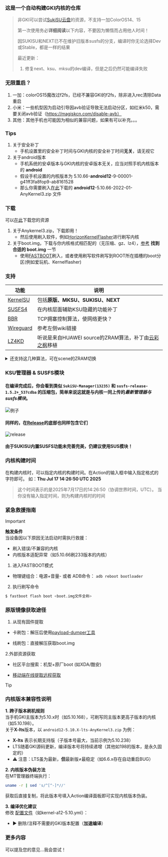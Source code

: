 ### 这是一个自动构建GKI内核的仓库

> 非GKI可以尝试[SukiSU云盘](https://alist.shirkneko.top)的资源，不支持一加ColorOS14、15
>
> 第一次使用务必**详细阅读**以下内容，不要因为懒惰而占用他人时间！
>
> 因SUKISU和NEXT已不在维护旧版本susfs的分支，编译时你无论选择Dev或Stable，都是一样的结果
> 
> 最近更新：
> 
> 1. 修复next、ksu、mksu的dev编译，但是之后仍然可能编译失败

### 无限重启？
1. 一加：colorOS15魔改过f2fs，已经不兼容GKI的f2fs，除非进入rec清除Data重启
2. 小米：一些机型因为启动引导因avb验证导致无法启动分区，如红米k50，需要关闭avb验证（https://magiskcn.com/disable-avb）
3. 其他：其他手机也可能因为相似的兼容问题，如果有可以补充。。。

### Tips
1. 关于安全补丁
    - 手机设置里的安全补丁时间与GKI内核的安全补丁时间**无关**，请无视它
2. 关于android版本
    - 手机系统的安卓版本与GKI内核的安卓版本无关，应当对照手机内核版本的 **android**
    - 假设手机设置的内核版本为 5.10.66-**android12**-9-00001-g41ff3fa8fop9-ab8161528
    - 那么你需要刷入[在此](https://github.com/zzh20188/GKI_KernelSU_SUSFS/releases)下载的 **android12**-5.10.66-2022-01-AnyKernel3.zip 文件

### 下载
可以[在此](https://github.com/zzh20188/GKI_KernelSU_SUSFS/releases)下载您的资源
1. 关于Anykernel3.zip，下载即用！
   - 然后使用刷入软件，例如[HorizonKernelFlasher](https://github.com/libxzr/HorizonKernelFlasher/releases)进行刷写内核
2. 关于boot.img，下载与你内核格式相匹配的（无压缩、gz、lz4），[参考](https://kernelsu.org/zh_CN/guide/installation.html#install-by-kernelsu-boot-image) **找到合适的 boot.img** 一节
    - 使用[FASTBOOT](https://magiskcn.com/)刷入，或者使用刷写软件刷写到ROOT所在插槽的boot分区(例如爱玩机、Kernelflasher)



### 支持
| 功能 | 说明 |
| --- | --- |
| [KernelSU](https://kernelsu.org/zh_CN/) | 包括**原版、MKSU、SUKISU、NEXT** |
| [SUSFS4](https://gitlab.com/simonpunk/susfs4ksu) | 在内核层面辅助KSU隐藏的功能补丁 |
| [BBR](https://blog.thinkin.top/archives/ke-pu-bbrdao-di-shi-shi-me) | TCP拥塞控制算法，使网络更快？ |
| [Wireguard](https://zh.wikipedia.org/wiki/WireGuard) | 参考左侧wiki链接 |
| [LZ4KD](https://github.com/ShirkNeko/SukiSU_patch/tree/main/other) | 听说是来自HUAWEI source的ZRAM算法，补丁由[云彩之枫](http://www.coolapk.com/u/24963680)移植 |

<details>

<summary>还支持这几种算法，可在scene的ZRAM切换</summary>

### LZ4K、LZ4HC、deflate、842、~~zstdn~~、lz4k_oplus

</details>

### KSU管理器 & SUSFS模块
#### 在编译完成后，你会看到类似 `SukiSU-Manager(13235)` 和 `susfs-release-1.5.2+_537cdba` 的压缩包，简单来说这就是与内核一同上传的***最新管理器与susfs模块***。

![例子](./assets/action.png)

#### 同样的，在[Release](https://github.com/zzh20188/GKI_KernelSU_SUSFS/releases)的底部也同样包含它们

![release](./assets/release.png)
#### 由于SUKISU内置SUSFS功能未完善完美，仍建议使用SUS模块！

### 内核构建时间
在构建内核时，可以指定内核的构建时间。在Action的输入框中输入指定格式的字符即可。
如：**Thu Jul 17 14:26:50 UTC 2025**
> 这个时间表示的是2025年7月17日的14:26:50（协调世界时间，UTC）。
当你没有输入指定时间，则为构建内核时的时间


### 紧急救援指南

> [!IMPORTANT]
> **触发条件**  
> 当设备因以下原因无法启动时需执行救援：  
> - 刷入错误/不兼容的内核
> - 内核版本适配异常（如5.10.66刷233版本的内核）
1. 进入FASTBOOT模式

- 物理键组合：电源+音量- 或者 ADB命令： `adb reboot bootloader`

2. 执行刷写命令
```bash
$ fastboot flash boot <boot.img文件全称>
```
### 原版镜像获取途径
1. 从现有固件提取

- 卡刷包：解压后使用[payload-dumper工具](https://magiskcn.com/payload-dumper-go-boot.html)

- 线刷包：直接解压获取boot.img

2.外部资源获取

- 社区平台搜索：机型+原厂boot (如XDA/酷安)

- [移动端在线提取远程获取](https://magiskcn.com/payload-dumper-compose.html)

> [!TIP]
> ### 内核版本兼容性说明
> 
> **1. 跨子版本刷机规则**  
> 当手机GKI主版本为5.10.x时（如5.10.168），可刷写同主版本更高子版本的内核（如5.10.198）。  
> 关于**X-lts**版本，以 `android12-5.10.X-lts-AnyKernel3.zip` 为例：
> - **X-lts** 表示长期支持版（子版本号最大，当前示例为5.10.238）
> - LTS随着GKI源码更新，编译版本号将持续递增（其他如198的版本，是永久固定的）
> - ⚠️ 注意：LTS虽为最新，**但**最新版≠最稳定（如6.6.x存在自动重启BUG）
> 
> **2. 内核版本伪装方法**  
> 在MT管理器终端执行：
> ```bash
> uname -r | sed 's/^[^-]*//'
> ```
> 获取后直接复制，将此版本号填入Action编译面板即可实现内核版本伪装。
> 
> **3. 编译优化建议**  
> 修改 [配置文件](.github/workflows/kernel-a12-5.10.yml)（如kernel-a12-5.10.yml）：
> - ▶️ 删除/注释不需要的GKI版本配置（**加速编译**）

### 更多内容
可以提及您的意见...我会尝试！
